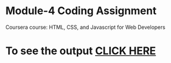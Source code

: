 

# Module-4 Coding Assignment

Coursera course: HTML, CSS, and Javascript for Web Developers

# To see the output [CLICK HERE](https://rprkash10.github.io/Coursera-module4-assignment/)

